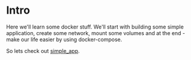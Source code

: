 # Intro

Here we'll learn some docker stuff. We'll start with building some simple application, create some network, mount some volumes and at the end - make our life easier by using docker-compose.

So lets check out [simple_app](simple_app/README.md).